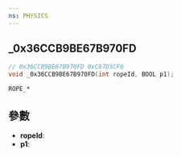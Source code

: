 ```yaml
---
ns: PHYSICS
---
```

## _0x36CCB9BE67B970FD

```c
// 0x36CCB9BE67B970FD 0xC67D5CF6
void _0x36CCB9BE67B970FD(int ropeId, BOOL p1);
```

```
ROPE_*
```

## 參數
* **ropeId**: 
* **p1**: 

